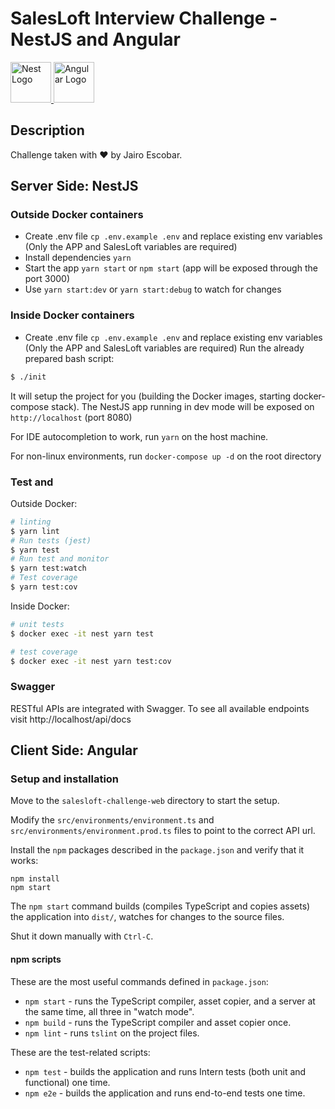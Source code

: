 <h1>SalesLoft Interview Challenge - NestJS and Angular
  
</h1>
<p>
<a  href="http://nestjs.com/"
    target="blank"
  >
    <img
      src="https://nestjs.com/img/logo_text.svg"
      width="65"
      alt="Nest Logo"
    />
  </a>
  <a
    href="https://angular.io/"
    target="blank"
  >
    <img
      src="https://angular.io/assets/images/logos/angular/angular.svg"
      width="65"
      alt="Angular Logo"
    />
  </a>
  </p>

## Description

Challenge taken with ❤️ by Jairo Escobar.

## Server Side: NestJS

### Outside Docker containers

- Create .env file `cp .env.example .env` and replace existing env variables (Only the APP and SalesLoft variables are required)
- Install dependencies `yarn`
- Start the app `yarn start` or `npm start` (app will be exposed through the port 3000)
- Use `yarn start:dev` or `yarn start:debug` to watch for changes

### Inside Docker containers

- Create .env file `cp .env.example .env` and replace existing env variables (Only the APP and SalesLoft variables are required)
Run the already prepared bash script:
```bash
$ ./init
```
It will setup the project for you (building the Docker images, starting docker-compose stack).
The NestJS app running in dev mode will be exposed on `http://localhost` (port 8080)

For IDE autocompletion to work, run `yarn` on the host machine.

For non-linux environments, run `docker-compose up -d` on the root directory

### Test and 

Outside Docker:

```bash
# linting
$ yarn lint
# Run tests (jest)
$ yarn test
# Run test and monitor
$ yarn test:watch
# Test coverage
$ yarn test:cov
```

Inside Docker:

```bash
# unit tests
$ docker exec -it nest yarn test

# test coverage
$ docker exec -it nest yarn test:cov
```

### Swagger

RESTful APIs are integrated with Swagger.
To see all available endpoints visit http://localhost/api/docs


## Client Side: Angular


### Setup and installation

Move to the `salesloft-challenge-web` directory to start the setup.

Modify the `src/environments/environment.ts` and `src/environments/environment.prod.ts` files to point to the correct API url.

Install the `npm` packages described in the `package.json` and verify that it works:

```shell
npm install
npm start
```

The `npm start` command builds (compiles TypeScript and copies assets) the application into `dist/`, watches for changes to the source files.

Shut it down manually with `Ctrl-C`.

#### npm scripts

These are the most useful commands defined in `package.json`:

* `npm start` - runs the TypeScript compiler, asset copier, and a server at the same time, all three in "watch mode".
* `npm build` - runs the TypeScript compiler and asset copier once.
* `npm lint` - runs `tslint` on the project files.

These are the test-related scripts:

* `npm test` - builds the application and runs Intern tests (both unit and functional) one time.
* `npm e2e` - builds the application and runs end-to-end tests one time.
